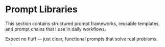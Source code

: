 # Prompt Libraries

This section contains structured prompt frameworks, reusable templates, and prompt chains that I use in daily workflows.

Expect no fluff — just clear, functional prompts that solve real problems.
